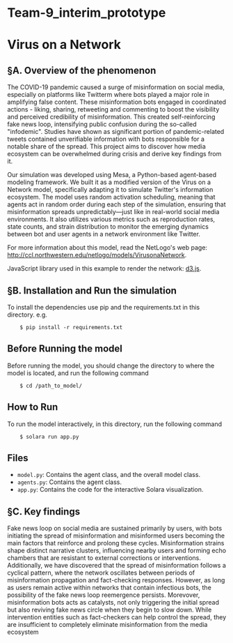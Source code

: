 # Team-9_interim_prototype

# Virus on a Network

## §A. Overview of the phenomenon
The COVID-19 pandemic caused a surge of misinformation on social media, especially on platforms like Twitterm where bots played a major role in amplifying false content. These misinformation bots engaged in coordinated actions - liking, sharing, retweeting and commenting to boost the visibility and perceived credibility of misinformation. This created self-reinforcing fake news loop, intensifying public confusion during the so-called "infodemic". Studies have shown as significant portion of pandemic-related tweets contained unverifiable information with bots responsible for a notable share of the spread. This project aims to discover how media ecosystem can be overwhelmed during crisis and derive key findings from it.

Our simulation was developed using Mesa, a Python-based agent-based modeling framework. We built it as a modified version of the Virus on a Network model, specifically adapting it to simulate Twitter's information ecosystem. The model uses random activation scheduling, meaning that agents act in random order during each step of the simulation, ensuring that misinformation spreads unpredictably—just like in real-world social media environments. It also utilizes various metrics such as reproduction rates, state counts, and strain distribution to monitor the emerging dynamics between bot and user agents in a network environment like Twitter.

For more information about this model, read the NetLogo's web page: http://ccl.northwestern.edu/netlogo/models/VirusonaNetwork.

JavaScript library used in this example to render the network: [d3.js](https://d3js.org/).

## §B. Installation and Run the simulation

To install the dependencies use pip and the requirements.txt in this directory. e.g.

```
    $ pip install -r requirements.txt
```
## Before Running the model

Before running the model, you should change the directory to where the model is located, and run the following command

```
    $ cd /path_to_model/
```

## How to Run

To run the model interactively, in this directory, run the following command

```
    $ solara run app.py
```

## Files

* ``model.py``: Contains the agent class, and the overall model class.
* ``agents.py``: Contains the agent class.
* ``app.py``: Contains the code for the interactive Solara visualization.

## §C. Key findings
Fake news loop on social media are sustained primarily by users, with bots initiating the spread of misinformation and misinformed users becoming the main factors that reinforce and prolong these cycles. Misinformation strains shape distinct narrative clusters, influencing nearby users and forming echo chambers that are resistant to external corrections or interventions. Additionally, we have discovered that the spread of misinformation follows a cyclical pattern, where the network oscillates between periods of misinformation propagation and fact-checking responses. However, as long as users remain active within networks that contain infectious bots, the possibility of the fake news loop reemergence persists. Morevover, misinformation bots acts as catalysts, not only triggering the initial spread but also reviving fake news circle when they begin to slow down. While intervention entities such as fact-checkers can help control the spread, they are insufficient to completely eliminate misinformation from the media ecosystem
